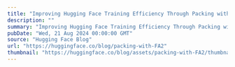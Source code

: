 ```yaml
---
title: "Improving Hugging Face Training Efficiency Through Packing with Flash Attention"
description: ""
summary: "Improving Hugging Face Training Efficiency Through Packing with Flash Attention TL;DR Training with ..."
pubDate: "Wed, 21 Aug 2024 00:00:00 GMT"
source: "Hugging Face Blog"
url: "https://huggingface.co/blog/packing-with-FA2"
thumbnail: "https://huggingface.co/blog/assets/packing-with-FA2/thumbnail.png"
---
```


